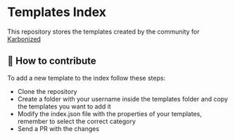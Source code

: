 # Templates Index

This repository stores the templates created by the community for [Karbonized](https://karbonized.onrender.com)

## 🤝 How to contribute

To add a new template to the index follow these steps:

* Clone the repository
* Create a folder with your username inside the templates folder and copy the templates you want to add it
* Modify the index.json file with the properties of your templates, remember to select the correct category
* Send a PR with the changes
